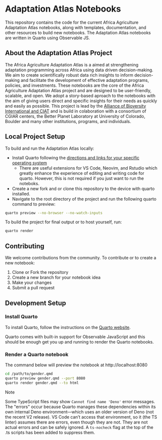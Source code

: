 # Adaptation Atlas Notebooks

This repository contains the code for the current Africa Agriculture Adaptation Atlas notebooks, along with templates, documentation, and other resources to build new notebooks. The Adaptation Atlas notebooks are written in Quarto using Observable JS.

## About the Adaptation Atlas Project

The Africa Agriculture Adaptation Atlas is a aimed at strengthening adaptation programming across Africa using data driven decision-making. We aim to create scientifically robust data rich insights to inform decision-making and facilitate the development of effective adaptation programs, policies, and investments. These notebooks are the core of the Africa Agriculture Adaptation Atlas project and are designed to be user-friendly, scalable, and open. We adopt a story-based aproach to the notebooks with the aim of giving users direct and specific insights for their needs as quickly and easily as possible. This project is lead by the [Alliance of Bioversity International and CIAT](https://alliancebioversityciat.org/) and is build in colaboration with a consortium of CGIAR centers, the Better Planet Laboratory at University of Colorado, Boulder and many other institutions, programs, and individuals. 

## Local Project Setup
To build and run the Adaptation Atlas locally:
- Install Quarto following the [directions and links for your specific operating system](https://quarto.org/docs/get-started/)
  - There are useful extensions for VS Code, Neovim, and Rstudio which greatly enhance the experience of editing and writing code for quarto. However, this is not required if you just want to run the noteboks.
- Create a new fork and or clone this repository to the device with quarto installed.
- Navigate to the root directory of the project and run the following quarto command to preview: 

```sh
quarto preview --no-browser --no-watch-inputs 
```
To build the project for final output or to host yourself, run: 
```sh
quarto render
```

## Contributing

We welcome contributions from the community. To contribute or to create a new notebook:

1. Clone or Fork the repository
2. Create a new branch for your notebook idea
3. Make your changes
4. Submit a pull request

## Development Setup

### Install Quarto
To install Quarto, follow the instructions on the [Quarto website](https://quarto.org/docs/get-started/).

Quarto comes with built-in support for Observable JavaScript and this should be 
enough get you up and running to render the Quarto notebooks.

### Render a Quarto notebook
The command below will preview the notebook at http://localhost:8080
```bash
cd /path/to/gender.qmd
quarto preview gender.qmd --port 8080
quarto render gender.qmd --to html
```

> [!NOTE]
> Some TypeScript files may show `Cannot find name 'Deno'` error messages. 
> The "errors" occur because Quarto manages these dependencies within its own 
> internal Deno environment—which uses an older version of Deno (not the 
> recent V2 release). VS Code can’t access that environment, so it (the TS 
> linter) assumes there are errors, even though they are not. They are not 
> actual errors and can be safely ignored. A `ts-nocheck` flag at the top of 
> the .ts scripts has been added to suppress them.